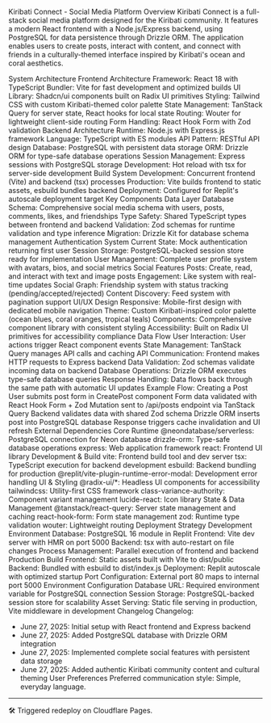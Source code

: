 <!-- Trigger redeploy -->
Kiribati Connect - Social Media Platform
Overview
Kiribati Connect is a full-stack social media platform designed for the Kiribati community. It features a modern React frontend with a Node.js/Express backend, using PostgreSQL for data persistence through Drizzle ORM. The application enables users to create posts, interact with content, and connect with friends in a culturally-themed interface inspired by Kiribati's ocean and coral aesthetics.

System Architecture
Frontend Architecture
Framework: React 18 with TypeScript
Bundler: Vite for fast development and optimized builds
UI Library: Shadcn/ui components built on Radix UI primitives
Styling: Tailwind CSS with custom Kiribati-themed color palette
State Management: TanStack Query for server state, React hooks for local state
Routing: Wouter for lightweight client-side routing
Form Handling: React Hook Form with Zod validation
Backend Architecture
Runtime: Node.js with Express.js framework
Language: TypeScript with ES modules
API Pattern: RESTful API design
Database: PostgreSQL with persistent data storage
ORM: Drizzle ORM for type-safe database operations
Session Management: Express sessions with PostgreSQL storage
Development: Hot reload with tsx for server-side development
Build System
Development: Concurrent frontend (Vite) and backend (tsx) processes
Production: Vite builds frontend to static assets, esbuild bundles backend
Deployment: Configured for Replit's autoscale deployment target
Key Components
Data Layer
Database Schema: Comprehensive social media schema with users, posts, comments, likes, and friendships
Type Safety: Shared TypeScript types between frontend and backend
Validation: Zod schemas for runtime validation and type inference
Migration: Drizzle Kit for database schema management
Authentication System
Current State: Mock authentication returning first user
Session Storage: PostgreSQL-backed session store ready for implementation
User Management: Complete user profile system with avatars, bios, and social metrics
Social Features
Posts: Create, read, and interact with text and image posts
Engagement: Like system with real-time updates
Social Graph: Friendship system with status tracking (pending/accepted/rejected)
Content Discovery: Feed system with pagination support
UI/UX Design
Responsive: Mobile-first design with dedicated mobile navigation
Theme: Custom Kiribati-inspired color palette (ocean blues, coral oranges, tropical teals)
Components: Comprehensive component library with consistent styling
Accessibility: Built on Radix UI primitives for accessibility compliance
Data Flow
User Interaction: User actions trigger React component events
State Management: TanStack Query manages API calls and caching
API Communication: Frontend makes HTTP requests to Express backend
Data Validation: Zod schemas validate incoming data on backend
Database Operations: Drizzle ORM executes type-safe database queries
Response Handling: Data flows back through the same path with automatic UI updates
Example Flow: Creating a Post
User submits post form in CreatePost component
Form data validated with React Hook Form + Zod
Mutation sent to /api/posts endpoint via TanStack Query
Backend validates data with shared Zod schema
Drizzle ORM inserts post into PostgreSQL database
Response triggers cache invalidation and UI refresh
External Dependencies
Core Runtime
@neondatabase/serverless: PostgreSQL connection for Neon database
drizzle-orm: Type-safe database operations
express: Web application framework
react: Frontend UI library
Development & Build
vite: Frontend build tool and dev server
tsx: TypeScript execution for backend development
esbuild: Backend bundling for production
@replit/vite-plugin-runtime-error-modal: Development error handling
UI & Styling
@radix-ui/*: Headless UI components for accessibility
tailwindcss: Utility-first CSS framework
class-variance-authority: Component variant management
lucide-react: Icon library
State & Data Management
@tanstack/react-query: Server state management and caching
react-hook-form: Form state management
zod: Runtime type validation
wouter: Lightweight routing
Deployment Strategy
Development Environment
Database: PostgreSQL 16 module in Replit
Frontend: Vite dev server with HMR on port 5000
Backend: tsx with auto-restart on file changes
Process Management: Parallel execution of frontend and backend
Production Build
Frontend: Static assets built with Vite to dist/public
Backend: Bundled with esbuild to dist/index.js
Deployment: Replit autoscale with optimized startup
Port Configuration: External port 80 maps to internal port 5000
Environment Configuration
Database URL: Required environment variable for PostgreSQL connection
Session Storage: PostgreSQL-backed session store for scalability
Asset Serving: Static file serving in production, Vite middleware in development
Changelog
Changelog:
- June 27, 2025: Initial setup with React frontend and Express backend
- June 27, 2025: Added PostgreSQL database with Drizzle ORM integration
- June 27, 2025: Implemented complete social features with persistent data storage
- June 27, 2025: Added authentic Kiribati community content and cultural theming
User Preferences
Preferred communication style: Simple, everyday language.
---

🛠️ Triggered redeploy on Cloudflare Pages.
